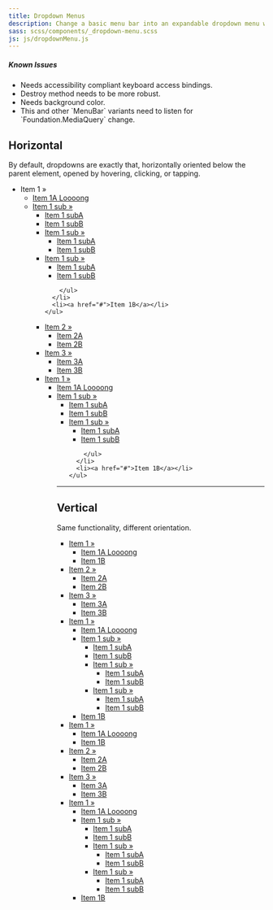 ```yaml
---
title: Dropdown Menus
description: Change a basic menu bar into an expandable dropdown menu with the Dropdown Menu plugin.
sass: scss/components/_dropdown-menu.scss
js: js/dropdownMenu.js
---
```



<div class="alert callout">
  <h5>Known Issues</h5>
  <ul>
    <li>Needs accessibility compliant keyboard access bindings.</li>
    <li>Destroy method needs to be more robust.</li>
    <li>Needs background color.</li>
    <li>This and other `MenuBar` variants need to listen for `Foundation.MediaQuery` change.</li>
  </ul>
</div>


## Horizontal
By default, dropdowns are exactly that, horizontally oriented below the parent element, opened by hovering, clicking, or tapping.


<ul class="dropdown menu-bar" data-dropdown-menu>
  <li class="has-submenu">
    <a>Item 1 &raquo;</a>
    <ul class="submenu menu-bar" data-submenu>
      <li><a href="#">Item 1A Loooong</a></li>
      <li class='has-submenu'>
        <a href='#'> Item 1 sub &raquo;</a>
        <ul class='submenu menu-bar' data-submenu>
          <li><a href='#'>Item 1 subA</a></li>
          <li><a href='#'>Item 1 subB</a></li>
          <li class='has-submenu'>
            <a href='#'> Item 1 sub &raquo;</a>
            <ul class='submenu menu-bar' data-submenu>
              <li><a href='#'>Item 1 subA</a></li>
              <li><a href='#'>Item 1 subB</a></li>
            </ul>
          </li>
          <li class='has-submenu'>
            <a href='#'> Item 1 sub &raquo;</a>
            <ul class='submenu menu-bar' data-submenu>
              <li><a href='#'>Item 1 subA</a></li>
              <li><a href='#'>Item 1 subB</a></li>
            </ul>
          </li>

        </ul>
      </li>
      <li><a href="#">Item 1B</a></li>
    </ul>
  </li>
  <li class="has-submenu">
    <a href="#">Item 2 &raquo;</a>
    <ul class="submenu menu-bar" data-submenu>
      <li><a href="#">Item 2A</a></li>
      <li><a href="#">Item 2B</a></li>
    </ul>
  </li>
  <li class="has-submenu">
    <a href="#">Item 3 &raquo;</a>
    <ul class="submenu menu-bar" data-submenu>
      <li><a href="#">Item 3A</a></li>
      <li><a href="#">Item 3B</a></li>
    </ul>
  </li>
</ul>



<ul class="dropdown menu-bar align-right" data-dropdown-menu>
  <li class="has-submenu">
    <a href="#">Item 1 &raquo;</a>
    <ul class="submenu menu-bar" data-submenu>
      <li><a href="#">Item 1A Loooong</a></li>
      <li class='has-submenu'>
        <a href='#'> Item 1 sub &raquo;</a>
        <ul class='submenu menu-bar' data-submenu>
          <li><a href='#'>Item 1 subA</a></li>
          <li><a href='#'>Item 1 subB</a></li>
          <!-- <li class='has-submenu'>
            <a href='#'> Item 1 sub &raquo;</a>
            <ul class='submenu right menu-bar' data-submenu>
              <li><a href='#'>Item 1 subA</a></li>
              <li><a href='#'>Item 1 subB</a></li>
            </ul>
          </li> -->
          <li class='has-submenu'>
            <a href='#'> Item 1 sub &raquo;</a>
            <ul class='submenu menu-bar' data-submenu>
              <li><a href='#'>Item 1 subA</a></li>
              <li><a href='#'>Item 1 subB</a></li>
            </ul>
          </li>

        </ul>
      </li>
      <li><a href="#">Item 1B</a></li>
    </ul>
  </li>
  <!-- <li class="has-submenu">
    <a href="#">Item 2 &raquo;</a>
    <ul class="submenu vertical menu-bar" data-submenu>
      <li><a href="#">Item 2A</a></li>
      <li><a href="#">Item 2B</a></li>
    </ul>
  </li>
  <li class="has-submenu">
    <a href="#">Item 3 &raquo;</a>
    <ul class="submenu vertical menu-bar" data-submenu>
      <li><a href="#">Item 3A</a></li>
      <li><a href="#">Item 3B</a></li>
    </ul>
  </li> -->
</ul>


---

## Vertical
Same functionality, different orientation.



<ul class="dropdown vertical menu-bar" data-dropdown-menu>
  <li class="has-submenu">
    <a href="#">Item 1 &raquo;</a>
    <ul class="submenu menu-bar" data-submenu>
      <li><a href="#">Item 1A Loooong</a></li>
      <li><a href="#">Item 1B</a></li>
    </ul>
  </li>
  <li class="has-submenu">
    <a href="#">Item 2 &raquo;</a>
    <ul class="submenu menu-bar" data-submenu>
      <li><a href='#'>Item 2A</a></li>
      <li><a href="#">Item 2B</a></li>
    </ul>
  </li>
  <li class="has-submenu">
    <a href="#">Item 3 &raquo;</a>
    <ul class="submenu menu-bar" data-submenu>
      <li><a href="#">Item 3A</a></li>
      <li><a href="#">Item 3B</a></li>
    </ul>
  </li>
  <li class="has-submenu">
    <a href="#">Item 1 &raquo;</a>
    <ul class="submenu menu-bar" data-submenu>
      <li><a href="#">Item 1A Loooong</a></li>
      <li class='has-submenu'>
        <a href='#'> Item 1 sub &raquo;</a>
        <ul class='submenu menu-bar' data-submenu>
          <li><a href='#'>Item 1 subA</a></li>
          <li><a href='#'>Item 1 subB</a></li>
          <li class='has-submenu'>
            <a href='#'> Item 1 sub &raquo;</a>
            <ul class='submenu menu-bar' data-submenu>
              <li><a href='#'>Item 1 subA</a></li>
              <li><a href='#'>Item 1 subB</a></li>
            </ul>
          </li>
          <li class='has-submenu'>
            <a href='#'> Item 1 sub &raquo;</a>
            <ul class='submenu menu-bar' data-submenu>
              <li><a href='#'>Item 1 subA</a></li>
              <li><a href='#'>Item 1 subB</a></li>
            </ul>
          </li>
        </ul>
      </li>
      <li><a href="#">Item 1B</a></li>
    </ul>
  </li>

</ul>



<ul class="dropdown vertical align-right menu-bar" data-dropdown-menu>
  <li class="has-submenu">
    <a href="#">Item 1 &raquo;</a>
    <ul class="submenu menu-bar" data-submenu>
      <li><a href="#">Item 1A Loooong</a></li>
      <li><a href="#">Item 1B</a></li>
    </ul>
  </li>
  <li class="has-submenu">
    <a href="#">Item 2 &raquo;</a>
    <ul class="submenu menu-bar" data-submenu>
      <li><a href='#'>Item 2A</a></li>
      <li><a href="#">Item 2B</a></li>
    </ul>
  </li>
  <li class="has-submenu">
    <a href="#">Item 3 &raquo;</a>
    <ul class="submenu menu-bar" data-submenu>
      <li><a href="#">Item 3A</a></li>
      <li><a href="#">Item 3B</a></li>
    </ul>
  </li>
  <li class="has-submenu">
    <a href="#">Item 1 &raquo;</a>
    <ul class="submenu menu-bar" data-submenu>
      <li><a href="#">Item 1A Loooong</a></li>
      <li class='has-submenu'>
        <a href='#'> Item 1 sub &raquo;</a>
        <ul class='submenu menu-bar' data-submenu>
          <li><a href='#'>Item 1 subA</a></li>
          <li><a href='#'>Item 1 subB</a></li>
          <li class='has-submenu'>
            <a href='#'> Item 1 sub &raquo;</a>
            <ul class='submenu menu-bar' data-submenu>
              <li><a href='#'>Item 1 subA</a></li>
              <li><a href='#'>Item 1 subB</a></li>
            </ul>
          </li>
          <li class='has-submenu'>
            <a href='#'> Item 1 sub &raquo;</a>
            <ul class='submenu menu-bar' data-submenu>
              <li><a href='#'>Item 1 subA</a></li>
              <li><a href='#'>Item 1 subB</a></li>
            </ul>
          </li>
        </ul>
      </li>
      <li><a href="#">Item 1B</a></li>
    </ul>
  </li>
</ul>
